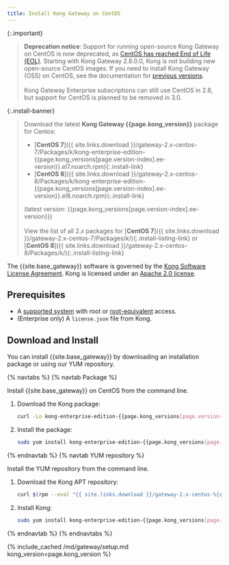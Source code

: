 ```yaml
---
title: Install Kong Gateway on CentOS
---
```


{:.important}
> **Deprecation notice**: Support for running open-source Kong Gateway on
CentOS is now deprecated, as [CentOS has reached End of Life (EOL)](https://www.centos.org/centos-linux-eol/).
Starting with Kong Gateway 2.8.0.0, Kong is not building new open-source CentOS images.
> If you need to install Kong Gateway (OSS) on CentOS, see the documentation for
[previous versions](/gateway/2.7.x/install-and-run/centos/).
> <br><br>
> Kong Gateway Enterprise subscriptions can still use CentOS in 2.8, but support
for CentOS is planned to be removed in 3.0.

<!-- Banner with links to latest downloads -->
<!-- The install-link and install-listing-link classes are used for tracking, do not remove -->

{:.install-banner}
> Download the latest **Kong Gateway {{page.kong_version}}** package for Centos:
> * [**CentOS 7**]({{ site.links.download }}/gateway-2.x-centos-7/Packages/k/kong-enterprise-edition-{{page.kong_versions[page.version-index].ee-version}}.el7.noarch.rpm){:.install-link}
> * [**CentOS 8**]({{ site.links.download }}/gateway-2.x-centos-8/Packages/k/kong-enterprise-edition-{{page.kong_versions[page.version-index].ee-version}}.el8.noarch.rpm){:.install-link}
>
> (latest version: {{page.kong_versions[page.version-index].ee-version}})
> <br><br>
> <span class="install-subtitle">View the list of all 2.x packages for
> [**CentOS 7**]({{ site.links.download }}/gateway-2.x-centos-7/Packages/k/){:.install-listing-link} or
> [**CentOS 8**]({{ site.links.download }}/gateway-2.x-centos-8/Packages/k/){:.install-listing-link} </span>


The {{site.base_gateway}} software is governed by the
[Kong Software License Agreement](https://konghq.com/kongsoftwarelicense/).
Kong is licensed under an
[Apache 2.0 license](https://github.com/Kong/kong/blob/master/LICENSE).

## Prerequisites

* A [supported system](/gateway/{{page.kong_version}}/install-and-run/os-support) with root or [root-equivalent](/gateway/{{page.kong_version}}/plan-and-deploy/kong-user) access.
* (Enterprise only) A `license.json` file from Kong.

## Download and Install

You can install {{site.base_gateway}} by downloading an installation package or
using our YUM repository.

{% navtabs %}
{% navtab Package %}

Install {{site.base_gateway}} on CentOS from the command line.

1. Download the Kong package:

    ```bash
    curl -Lo kong-enterprise-edition-{{page.kong_versions[page.version-index].ee-version}}.rpm $(rpm --eval "{{ site.links.download }}/gateway-2.x-centos-%{centos_ver}/Packages/k/kong-enterprise-edition-{{page.kong_versions[page.version-index].ee-version}}.el%{centos_ver}.noarch.rpm")
    ```

2. Install the package:

    ```bash
    sudo yum install kong-enterprise-edition-{{page.kong_versions[page.version-index].ee-version}}.rpm
    ```

{% endnavtab %}
{% navtab YUM repository %}

Install the YUM repository from the command line.

1. Download the Kong APT repository:
    ```bash
    curl $(rpm --eval "{{ site.links.download }}/gateway-2.x-centos-%{centos_ver}/config.repo") | sudo tee /etc/yum.repos.d/kong.repo
    ```

2. Install Kong:

    ```bash
    sudo yum install kong-enterprise-edition-{{page.kong_versions[page.version-index].ee-version}}
    ```

{% endnavtab %}
{% endnavtabs %}

<!-- Setup content shared between all Linux installation topics: Amazon Linux, CentOS, Ubuntu, and RHEL.
Includes the following sections: Setup configs, Using a database, Using a yaml declarative config file,
Using a yaml declarative config file, Verify install, Enable and configure Kong Manager, Enable Dev Portal,
Support, and Next Steps.
Located in the app/_includes/md/gateway folder.
See https://docs.konghq.com/contributing/includes/ for more information about using includes in this project.
-->

{% include_cached /md/gateway/setup.md kong_version=page.kong_version %}
